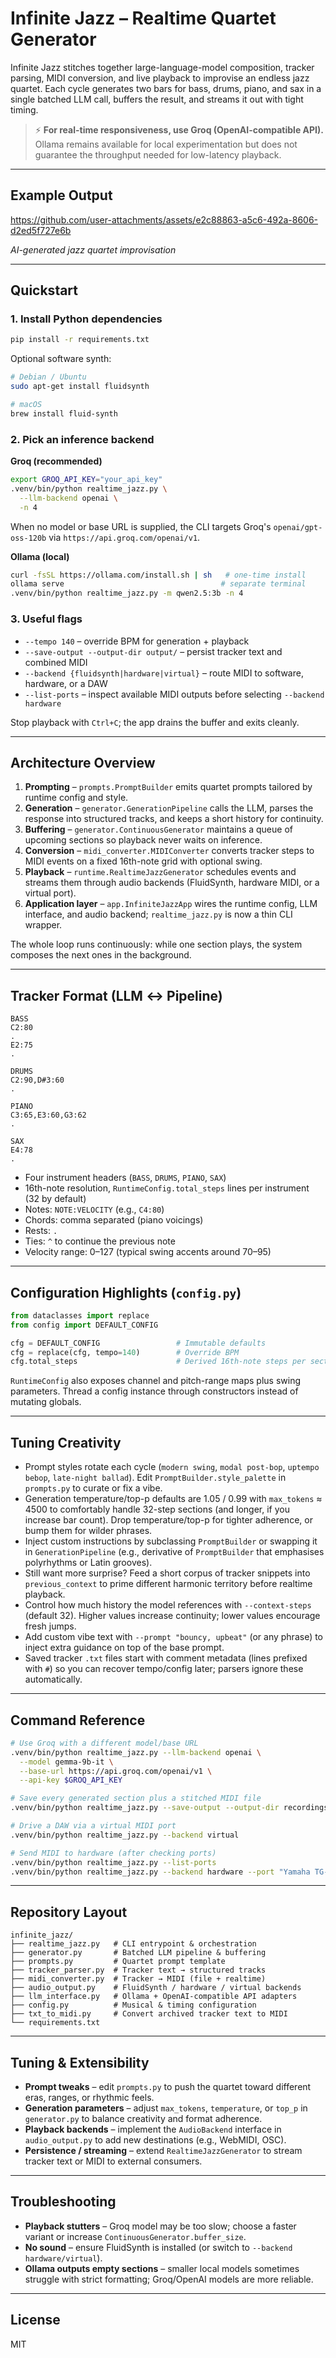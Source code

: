 # Infinite Jazz – Realtime Quartet Generator

Infinite Jazz stitches together large-language-model composition, tracker parsing, MIDI conversion, and live playback to improvise an endless jazz quartet. Each cycle generates two bars for bass, drums, piano, and sax in a single batched LLM call, buffers the result, and streams it out with tight timing.

> ⚡ **For real-time responsiveness, use Groq (OpenAI-compatible API).** Ollama remains available for local experimentation but does not guarantee the throughput needed for low-latency playback.

---

## Example Output



https://github.com/user-attachments/assets/e2c88863-a5c6-492a-8606-d2ed5f727e6b


*AI-generated jazz quartet improvisation*

---

## Quickstart

### 1. Install Python dependencies

```bash
pip install -r requirements.txt
```

Optional software synth:

```bash
# Debian / Ubuntu
sudo apt-get install fluidsynth

# macOS
brew install fluid-synth
```

### 2. Pick an inference backend

**Groq (recommended)**
```bash
export GROQ_API_KEY="your_api_key"
.venv/bin/python realtime_jazz.py \
  --llm-backend openai \
  -n 4
```
When no model or base URL is supplied, the CLI targets Groq's `openai/gpt-oss-120b` via `https://api.groq.com/openai/v1`.

**Ollama (local)**
```bash
curl -fsSL https://ollama.com/install.sh | sh   # one-time install
ollama serve                                   # separate terminal
.venv/bin/python realtime_jazz.py -m qwen2.5:3b -n 4
```

### 3. Useful flags

- `--tempo 140` – override BPM for generation + playback
- `--save-output --output-dir output/` – persist tracker text and combined MIDI
- `--backend {fluidsynth|hardware|virtual}` – route MIDI to software, hardware, or a DAW
- `--list-ports` – inspect available MIDI outputs before selecting `--backend hardware`

Stop playback with `Ctrl+C`; the app drains the buffer and exits cleanly.

---

## Architecture Overview

1. **Prompting** – `prompts.PromptBuilder` emits quartet prompts tailored by runtime config and style.
2. **Generation** – `generator.GenerationPipeline` calls the LLM, parses the response into structured tracks, and keeps a short history for continuity.
3. **Buffering** – `generator.ContinuousGenerator` maintains a queue of upcoming sections so playback never waits on inference.
4. **Conversion** – `midi_converter.MIDIConverter` converts tracker steps to MIDI events on a fixed 16th-note grid with optional swing.
5. **Playback** – `runtime.RealtimeJazzGenerator` schedules events and streams them through audio backends (FluidSynth, hardware MIDI, or a virtual port).
6. **Application layer** – `app.InfiniteJazzApp` wires the runtime config, LLM interface, and audio backend; `realtime_jazz.py` is now a thin CLI wrapper.

The whole loop runs continuously: while one section plays, the system composes the next ones in the background.

---

## Tracker Format (LLM ↔ Pipeline)

```
BASS
C2:80
.
E2:75
.

DRUMS
C2:90,D#3:60
.

PIANO
C3:65,E3:60,G3:62
.

SAX
E4:78
.
```

- Four instrument headers (`BASS`, `DRUMS`, `PIANO`, `SAX`)
- 16th-note resolution, `RuntimeConfig.total_steps` lines per instrument (32 by default)
- Notes: `NOTE:VELOCITY` (e.g., `C4:80`)
- Chords: comma separated (piano voicings)
- Rests: `.`
- Ties: `^` to continue the previous note
- Velocity range: 0–127 (typical swing accents around 70–95)

---

## Configuration Highlights (`config.py`)

```python
from dataclasses import replace
from config import DEFAULT_CONFIG

cfg = DEFAULT_CONFIG                 # Immutable defaults
cfg = replace(cfg, tempo=140)        # Override BPM
cfg.total_steps                      # Derived 16th-note steps per section
```

`RuntimeConfig` also exposes channel and pitch-range maps plus swing parameters. Thread a config instance through constructors instead of mutating globals.

---

## Tuning Creativity

- Prompt styles rotate each cycle (`modern swing`, `modal post-bop`, `uptempo bebop`, `late-night ballad`). Edit `PromptBuilder.style_palette` in `prompts.py` to curate or fix a vibe.
- Generation temperature/top-p defaults are 1.05 / 0.99 with `max_tokens` ≈ 4500 to comfortably handle 32-step sections (and longer, if you increase bar count). Drop temperature/top-p for tighter adherence, or bump them for wilder phrases.
- Inject custom instructions by subclassing `PromptBuilder` or swapping it in `GenerationPipeline` (e.g., derivative of `PromptBuilder` that emphasises polyrhythms or Latin grooves).
- Still want more surprise? Feed a short corpus of tracker snippets into `previous_context` to prime different harmonic territory before realtime playback.
- Control how much history the model references with `--context-steps` (default 32). Higher values increase continuity; lower values encourage fresh jumps.
- Add custom vibe text with `--prompt "bouncy, upbeat"` (or any phrase) to inject extra guidance on top of the base prompt.
- Saved tracker `.txt` files start with comment metadata (lines prefixed with `#`) so you can recover tempo/config later; parsers ignore these automatically.

---

## Command Reference

```bash
# Use Groq with a different model/base URL
.venv/bin/python realtime_jazz.py --llm-backend openai \
  --model gemma-9b-it \
  --base-url https://api.groq.com/openai/v1 \
  --api-key $GROQ_API_KEY

# Save every generated section plus a stitched MIDI file
.venv/bin/python realtime_jazz.py --save-output --output-dir recordings/

# Drive a DAW via a virtual MIDI port
.venv/bin/python realtime_jazz.py --backend virtual

# Send MIDI to hardware (after checking ports)
.venv/bin/python realtime_jazz.py --list-ports
.venv/bin/python realtime_jazz.py --backend hardware --port "Yamaha TG-33"
```

---

## Repository Layout

```
infinite_jazz/
├── realtime_jazz.py   # CLI entrypoint & orchestration
├── generator.py       # Batched LLM pipeline & buffering
├── prompts.py         # Quartet prompt template
├── tracker_parser.py  # Tracker text → structured tracks
├── midi_converter.py  # Tracker → MIDI (file + realtime)
├── audio_output.py    # FluidSynth / hardware / virtual backends
├── llm_interface.py   # Ollama + OpenAI-compatible API adapters
├── config.py          # Musical & timing configuration
├── txt_to_midi.py     # Convert archived tracker text to MIDI
└── requirements.txt
```

---

## Tuning & Extensibility

- **Prompt tweaks** – edit `prompts.py` to push the quartet toward different eras, ranges, or rhythmic feels.
- **Generation parameters** – adjust `max_tokens`, `temperature`, or `top_p` in `generator.py` to balance creativity and format adherence.
- **Playback backends** – implement the `AudioBackend` interface in `audio_output.py` to add new destinations (e.g., WebMIDI, OSC).
- **Persistence / streaming** – extend `RealtimeJazzGenerator` to stream tracker text or MIDI to external consumers.

---

## Troubleshooting

- **Playback stutters** – Groq model may be too slow; choose a faster variant or increase `ContinuousGenerator.buffer_size`.
- **No sound** – ensure FluidSynth is installed (or switch to `--backend hardware/virtual`).
- **Ollama outputs empty sections** – smaller local models sometimes struggle with strict formatting; Groq/OpenAI models are more reliable.

---

## License

MIT
